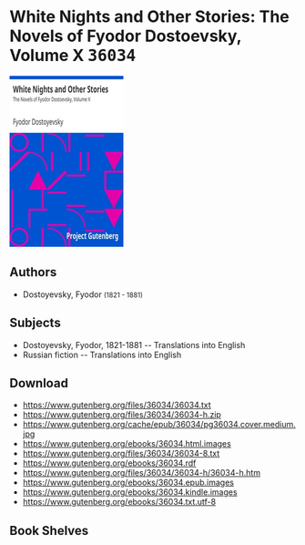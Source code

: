 # White Nights and Other Stories: The Novels of Fyodor Dostoevsky, Volume X <kbd>36034</kbd>

![](./cover.medium.jpg "")

## Authors


 - Dostoyevsky, Fyodor <small>(1821 - 1881)</small>

## Subjects


 - Dostoyevsky, Fyodor, 1821-1881 -- Translations into English
 - Russian fiction -- Translations into English

## Download


 - https://www.gutenberg.org/files/36034/36034.txt
 - https://www.gutenberg.org/files/36034/36034-h.zip
 - https://www.gutenberg.org/cache/epub/36034/pg36034.cover.medium.jpg
 - https://www.gutenberg.org/ebooks/36034.html.images
 - https://www.gutenberg.org/files/36034/36034-8.txt
 - https://www.gutenberg.org/ebooks/36034.rdf
 - https://www.gutenberg.org/files/36034/36034-h/36034-h.htm
 - https://www.gutenberg.org/ebooks/36034.epub.images
 - https://www.gutenberg.org/ebooks/36034.kindle.images
 - https://www.gutenberg.org/ebooks/36034.txt.utf-8

## Book Shelves


